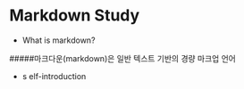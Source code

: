 # Markdown Study
* What is markdown?

#####마크다운(markdown)은 일반 텍스트 기반의 경량 마크업 언어
* s elf-introduction
